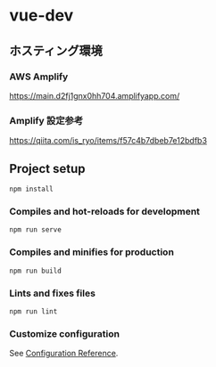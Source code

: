 # vue-dev

## ホスティング環境

### AWS Amplify
https://main.d2fj1gnx0hh704.amplifyapp.com/

### Amplify 設定参考
https://qiita.com/is_ryo/items/f57c4b7dbeb7e12bdfb3

## Project setup
```
npm install
```

### Compiles and hot-reloads for development
```
npm run serve
```

### Compiles and minifies for production
```
npm run build
```

### Lints and fixes files
```
npm run lint
```

### Customize configuration
See [Configuration Reference](https://cli.vuejs.org/config/).
